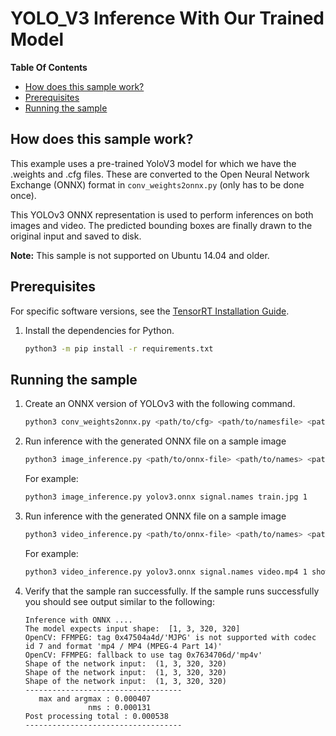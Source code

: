 # YOLO_V3 Inference With Our Trained Model

**Table Of Contents**
- [How does this sample work?](#how-does-this-sample-work)
- [Prerequisites](#prerequisites)
- [Running the sample](#running-the-sample)


## How does this sample work?

This example uses a pre-trained YoloV3 model for which we have the .weights and .cfg files. These are converted to the Open Neural Network Exchange (ONNX) format in `conv_weights2onnx.py` (only has to be done once).

This YOLOv3 ONNX representation is used to perform inferences on both images and video. The predicted bounding boxes are finally drawn to the original input and saved to disk.



**Note:** This sample is not supported on Ubuntu 14.04 and older.

## Prerequisites

For specific software versions, see the [TensorRT Installation Guide](https://docs.nvidia.com/deeplearning/sdk/tensorrt-archived/index.html).

1.  Install the dependencies for Python.
    ```sh
    python3 -m pip install -r requirements.txt
    ```

## Running the sample

1.  Create an ONNX version of YOLOv3 with the following command.
    ```sh
    python3 conv_weights2onnx.py <path/to/cfg> <path/to/namesfile> <path/to/weight> <batch_size>
    ```
    
2.  Run inference with the generated ONNX file on a sample image
    ```sh
    python3 image_inference.py <path/to/onnx-file> <path/to/names> <path/to/image> <batch_size>
    ```
    For example:
    ```sh
    python3 image_inference.py yolov3.onnx signal.names train.jpg 1
    ```


3.  Run inference with the generated ONNX file on a sample image
    ```sh
    python3 video_inference.py <path/to/onnx-file> <path/to/names> <path/to/video> <batch_size> <show>
    ```
    For example:
    ```sh
    python3 video_inference.py yolov3.onnx signal.names video.mp4 1 show
    ```


4.  Verify that the sample ran successfully. If the sample runs successfully you should see output similar to the following:
    ```
    Inference with ONNX ....
    The model expects input shape:  [1, 3, 320, 320]
    OpenCV: FFMPEG: tag 0x47504a4d/'MJPG' is not supported with codec id 7 and format 'mp4 / MP4 (MPEG-4 Part 14)'
    OpenCV: FFMPEG: fallback to use tag 0x7634706d/'mp4v'
    Shape of the network input:  (1, 3, 320, 320)
    Shape of the network input:  (1, 3, 320, 320)
    Shape of the network input:  (1, 3, 320, 320)
    -----------------------------------
       max and argmax : 0.000407
                  nms : 0.000131
    Post processing total : 0.000538
    -----------------------------------
    ```


